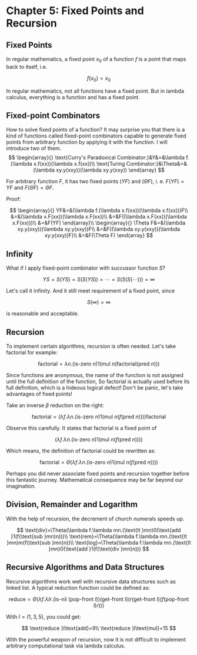 # Chapter 5: Fixed Points and Recursion

## Fixed Points

In regular mathematics, a fixed point $x_0$ of a function $f$ is a point that maps back to itself, i.e.

$$
f(x_0)=x_0
$$

In regular mathematics, not all functions have a fixed point. But in lambda calculus, everything is a function and has a fixed point. 

## Fixed-point Combinators

How to solve fixed points of a function? It may surprise you that there is a kind of functions called fixed-point combinators capable to generate fixed points from arbitrary function by applying it with the function. I will introduce two of them.
$$
\begin{array}{}
\text{Curry's Paradoxical Combinator:}&Y&=&\lambda f.(\lambda x.f(xx))(\lambda x.f(xx))\\
\text{Turing Combinator:}&\Theta&=&(\lambda xy.y(xxy))(\lambda xy.y(xxy))
\end{array}
$$

For arbitrary function $F$, it has two fixed points $(YF)$ and $(\Theta F)$, i. e. $F(YF)=YF$ and $F(\Theta F)=\Theta F$.

Proof:

$$
\begin{array}{}
YF&=&(\lambda f.(\lambda x.f(xx))(\lambda x.f(xx)))F\\
&=&(\lambda x.F(xx))(\lambda x.F(xx))\\
&=&F((\lambda x.F(xx))(\lambda x.F(xx)))\\
&=&F(YF)
\end{array}\\
\begin{array}{}
\Theta F&=&(\lambda xy.y(xxy))(\lambda xy.y(xxy))F\\
&=&F((\lambda xy.y(xxy))(\lambda xy.y(xxy))F)\\
&=&F(\Theta F)
\end{array}
$$


## Infinity

What if I apply fixed-point combinator with succussor function $S$?

$$
YS=S(YS)=S(S(YS))=\cdots=S(S(S(\cdots)))=\infty
$$

Let's call it infinity. And it still meet requirement of a fixed point, since

$$
S(\infty)=\infty
$$

is reasonable and acceptable.

## Recursion

To implement certain algorithms, recursion is often needed. Let's take $\text{factorial}$ for example: 

$$
\text{factorial}=\lambda n.(\text{is-zero }n)1(\text{mul }n(\text{factorial}(\text{pred }n)))
$$

Since functions are anonymous, the name of the function is not assigned until the full definition of the function, So $\text{factorial}$ is actually used before its full definition, which is a hideous logical defect! Don't be panic, let's take advantages of fixed points!


Take an inverse $\beta$ reduction on the right:

$$
\text{factorial}=(\lambda f.\lambda n.(\text{is-zero }n)1(\text{mul }n(f(\text{pred }n))))\text{factorial}
$$


Observe this carefully. It states that $\text{factorial}$ is a fixed point of 

$$
(\lambda f.\lambda n.(\text{is-zero }n)1(\text{mul }n(f(\text{pred }n))))
$$

Which means, the definition of $\text{factorial}$ could be rewritten as:

$$
\text{factorial}=\Theta(\lambda f.\lambda n.(\text{is-zero }n)1(\text{mul }n(f(\text{pred }n))))
$$

Perhaps you did never associate fixed points and recursion together before this fantastic journey. Mathematical consequence may be far beyond our imagination.


## Division, Remainder and Logarithm

With the help of recursion, the decrement of church numerals speeds up.

$$
\text{div}=\Theta(\lambda f.\lambda mn.(\text{lt }mn)0(\text{add }1(f(\text{sub }mn)n)))\\
\text{rem}=\Theta(\lambda f.\lambda mn.(\text{lt }mn)m(f(\text{sub }mn)n))\\
\text{log}=\Theta(\lambda f.\lambda mn.(\text{lt }mn)0(\text{add }1(f(\text{div }mn)n)))
$$


## Recursive Algorithms and Data Structures

Recursive algorithms work well with recursive data structures such as linked list. A typical reduction function could be defined as:

$$
\text{reduce}=\Theta(\lambda f.\lambda lr.(\text{is-nil }(\text{pop-front }l))(\text{get-front }l)(r(\text{get-front }l)(f(\text{pop-front }l)r)))
$$

With $l=(1,3,5)$, you could get:

$$
\text{reduce }l\text{add}=9\\
\text{reduce }l\text{mul}=15
$$

With the powerful weapon of recursion, now it is not difficult to implement arbitrary computational task via lambda calculus.